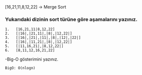 [16,21,11,8,12,22] -> Merge Sort
### Yukarıdaki dizinin sort türüne göre aşamalarını yazınız.
```
1.   [16,21,11|8,12,22]
2.   [|16|,|21,11|,|8|,|12,22|]
3.   [|16|,|21|,|11|,|8|,|12|,|22|]
4.   [|16|,|11,21|,|8|,|12,22|]
5.   [|11,16,21|,|8,12,22|]
6.   [8,11,12,16,21,22]
```

-Big-O gösterimini yazınız.
```
BigO: O(nlogn) 
```